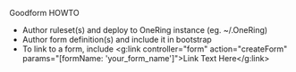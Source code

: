 Goodform HOWTO

* Author ruleset(s) and deploy to OneRing instance (eg. ~/.OneRing)
* Author form definition(s) and include it in bootstrap
* To link to a form, include
    <g:link controller="form" action="createForm" params="[formName: 'your_form_name']">Link Text Here</g:link>
